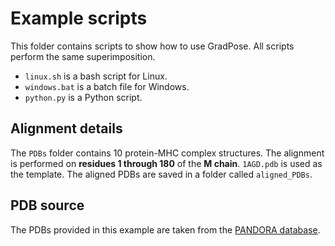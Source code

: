 # Example scripts

This folder contains scripts to show how to use GradPose.
All scripts perform the same superimposition.

* `linux.sh` is a bash script for Linux.
* `windows.bat` is a batch file for Windows.
* `python.py` is a Python script.

## Alignment details
The `PDBs` folder contains 10 protein-MHC complex structures.
The alignment is performed on **residues 1 through 180** of the **M chain**.
`1AGD.pdb` is used as the template.
The aligned PDBs are saved in a folder called `aligned_PDBs`.

## PDB source
The PDBs provided in this example are taken from the [PANDORA database](https://github.com/X-lab-3D/PANDORA_database).